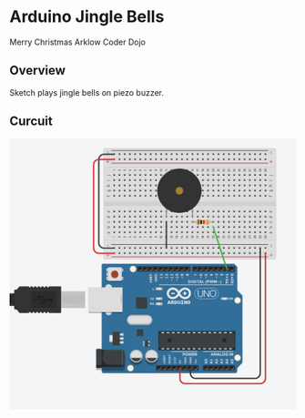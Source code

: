 # Arduino Jingle Bells

Merry Christmas Arklow Coder Dojo

## Overview
Sketch plays jingle bells on piezo buzzer.

## Curcuit
![circuit](/jingle.png)
